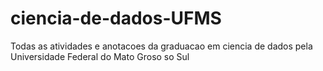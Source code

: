 # ciencia-de-dados-UFMS
Todas as atividades e anotacoes da graduacao em ciencia de dados pela Universidade Federal do Mato Groso so Sul
